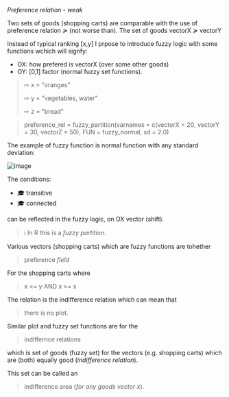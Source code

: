 *Preference relation - weak*

Two sets of goods (shopping carts) are comparable with the use of preference relation ≽ (not worse than).
The set of goods vectorX ≽ vectorY

Instead of typical ranking [x,y] I prpose to introduce fuzzy logic with some functions wchich will signfy:

* OX: how prefered is vectorX (over some other goods)
* OY: [0,1] factor (normal fuzzy set functions).

> ⇨ x = "oranges"
> 
> ⇨ y = "vegetables, water"
> 
> ⇨ z = "bread"

> preference_rel = fuzzy_partition(varnames = c(vectorX = 20, vectorY = 30, vectorZ = 50), FUN = fuzzy_normal, sd = 2.0)

The example of fuzzy function is normal function with any standard deviation:

![image](https://github.com/jacekturek/fuzyecon/assets/62720909/505e0c4a-7087-4389-b7fd-56ea2d0db8a5)

The conditions:
* 🎓 transitive
* 🎓 connected

can be reflected in the fuzzy logic, on OX vector (shift).
> ℹ️ In R this is a *fuzzy partition*.

Various vectors (shopping carts) which are fuzzy functions are tohether
> preference *field*

For the shopping carts where 
> x <= y AND x >= x

The relation is the indifference relation
which can mean that 

> there is no plot.

Similar plot and fuzzy set functions are for the 

> indiffernce relations

which is set of goods (fuzzy set) for the vectors (e.g. shopping carts) which are (both) equally good (*indifference relation*).

This set can be called an 

> indifference area (*for any goods vector x*).
